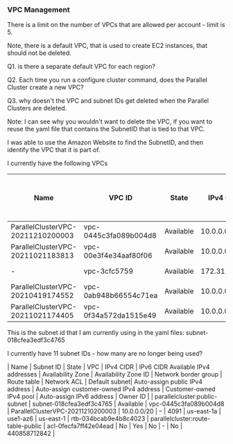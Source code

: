 ### VPC Management

There is a limit on the number of VPCs that are allowed per account - limit is 5.

Note, there is a default VPC, that is used to create EC2 instances, that should not be deleted.

Q1. is there a separate default VPC for each region?

Q2. Each time you run a configure cluster command, does the Parallel Cluster create a new VPC?

Q3. why doesn't the VPC and subnet IDs get deleted when the Parallel Clusters are deleted.

Note: I can see why you wouldn't want to delete the VPC, if you want to reuse the yaml file that contains the SubnetID that is tied to that VPC.

I was able to use the Amazon Website to find the SubnetID, and then identify the VPC that it is part of.

I currently have the following VPCs

| Name | VPC ID | State | IPv4 CIDR |  IPv6 CIDR (Network border group) | IPv6 pool |DHCP options set | Main route table | Main network ACL | Tenancy | Default VPC | Owner ID |
| ---- | -----  | ----  | --------  |  -------------------------------  | --------  | -------------   | ---------------- | ---------------  | ------- | ----------- | -------- |
| ParallelClusterVPC-20211210200003 | vpc-0445c3fa089b004d8  |	Available  |	10.0.0.0/16 |	–  |	–   |	dopt-eaeaf888 |	rtb-048c503f3e6b9acc3 | 	acl-0fecfa7ff42e04ead |	Default	No| 	440858712842 |
|ParallelClusterVPC-20211021183813  |	vpc-00e3f4e34aaf80f06 | 	Available | 	10.0.0.0/16 | 	– |	– |	dopt-eaeaf888 | rtb-0a5b7ac9873486bcb |	acl-0852d06b1170db68c |	Default	No |	440858712842 | 
| - | vpc-3cfc5759 | 	Available | 	172.31.0.0/16 | 	– |	– | 	dopt-eaeaf888 | 	rtb-99cd64fc |	acl-bb9b39de | 	Default	| Yes	| 440858712842 |
| ParallelClusterVPC-20210419174552 |	vpc-0ab948b66554c71ea |	Available |	10.0.0.0/16 |	– |	– |	dopt-eaeaf888 |	rtb-03fd47f05eac5379f |	acl-079fe1be7ff972858 |	Default	 | No |	440858712842 |
| ParallelClusterVPC-20211021174405 |	vpc-0f34a572da1515e49 |	Available |	10.0.0.0/16 | 	– |	– |	dopt-eaeaf888 |	rtb-0b6310d9ea70a699e |	acl-01fa1529b65545e91 |	Default	| No |	440858712842 |


This is the subnet id that I am currently using in the yaml files: subnet-018cfea3edf3c4765

I currently have 11 subnet IDs - how many are no longer being used?

| Name | Subnet ID | State |  VPC | IPv4 CIDR | IPv6 CIDR Available IPv4 addresses | Availability Zone | Availability Zone ID | Network border group | Route table | Network ACL | Default subnet|  Auto-assign public IPv4 address | Auto-assign customer-owned IPv4 address | Customer-owned IPv4 pool | Auto-assign IPv6 address | Owner ID |
| parallelcluster:public-subnet |	subnet-018cfea3edf3c4765 |	Available |	vpc-0445c3fa089b004d8 | ParallelClusterVPC-20211210200003 |	10.0.0.0/20 |	– |	4091 | us-east-1a |	use1-az6 |	us-east-1 |	rtb-034bcab9e4b8c4023 | parallelcluster:route-table-public |	acl-0fecfa7ff42e04ead |	No |	Yes |	No |	- |	No |	440858712842 |
